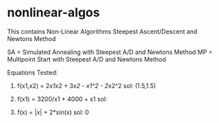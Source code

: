 # nonlinear-algos
This contains Non-Linear Algorithms
Steepest Ascent/Descent and Newtons Method
 
SA = Simulated Annealing with Steepest A/D and Newtons Method
MP = Multipoint Start with Steepest A/D and Newtons Method

Equations Tested:
1) f(x1,x2) = 2*x1*x2 + 3*x2 - x1^2 - 2*x2^2
sol: (1.5,1.5)

2) f(x1) = 3200/x1 + 4000 + x1
sol:

3) f(x) = |x| + 2*sin(x)
sol: 0 

